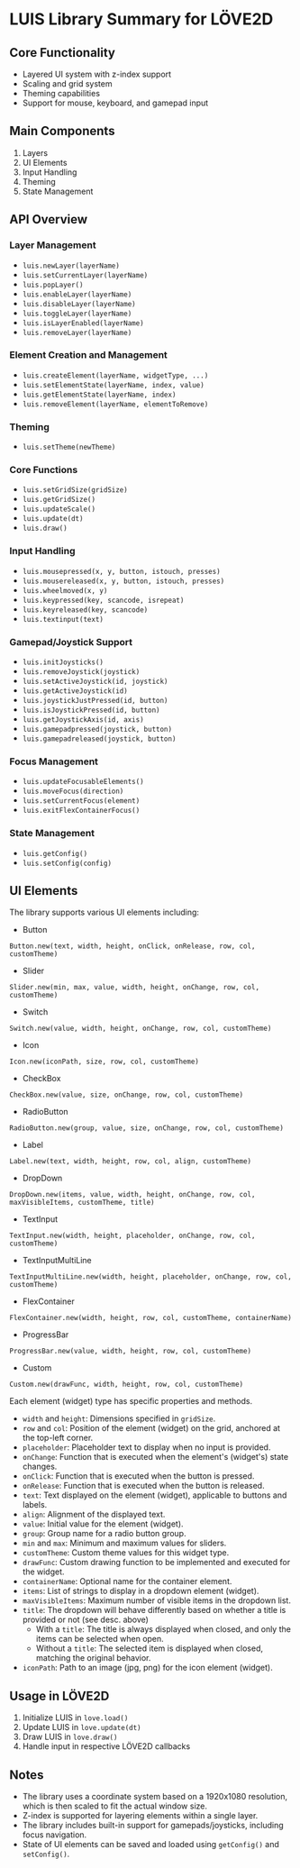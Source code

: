 # LUIS Library Summary for LÖVE2D

## Core Functionality

- Layered UI system with z-index support
- Scaling and grid system
- Theming capabilities
- Support for mouse, keyboard, and gamepad input

## Main Components

1. Layers
2. UI Elements
3. Input Handling
4. Theming
5. State Management

## API Overview

### Layer Management

- `luis.newLayer(layerName)`
- `luis.setCurrentLayer(layerName)`
- `luis.popLayer()`
- `luis.enableLayer(layerName)`
- `luis.disableLayer(layerName)`
- `luis.toggleLayer(layerName)`
- `luis.isLayerEnabled(layerName)`
- `luis.removeLayer(layerName)`

### Element Creation and Management

- `luis.createElement(layerName, widgetType, ...)`
- `luis.setElementState(layerName, index, value)`
- `luis.getElementState(layerName, index)`
- `luis.removeElement(layerName, elementToRemove)`

### Theming

- `luis.setTheme(newTheme)`

### Core Functions

- `luis.setGridSize(gridSize)`
- `luis.getGridSize()`
- `luis.updateScale()`
- `luis.update(dt)`
- `luis.draw()`

### Input Handling

- `luis.mousepressed(x, y, button, istouch, presses)`
- `luis.mousereleased(x, y, button, istouch, presses)`
- `luis.wheelmoved(x, y)`
- `luis.keypressed(key, scancode, isrepeat)`
- `luis.keyreleased(key, scancode)`
- `luis.textinput(text)`

### Gamepad/Joystick Support

- `luis.initJoysticks()`
- `luis.removeJoystick(joystick)`
- `luis.setActiveJoystick(id, joystick)`
- `luis.getActiveJoystick(id)`
- `luis.joystickJustPressed(id, button)`
- `luis.isJoystickPressed(id, button)`
- `luis.getJoystickAxis(id, axis)`
- `luis.gamepadpressed(joystick, button)`
- `luis.gamepadreleased(joystick, button)`

### Focus Management

- `luis.updateFocusableElements()`
- `luis.moveFocus(direction)`
- `luis.setCurrentFocus(element)`
- `luis.exitFlexContainerFocus()`

### State Management

- `luis.getConfig()`
- `luis.setConfig(config)`

## UI Elements

The library supports various UI elements including:

- Button

`Button.new(text, width, height, onClick, onRelease, row, col, customTheme)`

- Slider

`Slider.new(min, max, value, width, height, onChange, row, col, customTheme)`

- Switch

`Switch.new(value, width, height, onChange, row, col, customTheme)`

- Icon

`Icon.new(iconPath, size, row, col, customTheme)`

- CheckBox

`CheckBox.new(value, size, onChange, row, col, customTheme)`

- RadioButton

`RadioButton.new(group, value, size, onChange, row, col, customTheme)`

- Label

`Label.new(text, width, height, row, col, align, customTheme)`

- DropDown

`DropDown.new(items, value, width, height, onChange, row, col, maxVisibleItems, customTheme, title)`

- TextInput

`TextInput.new(width, height, placeholder, onChange, row, col, customTheme)`

- TextInputMultiLine

`TextInputMultiLine.new(width, height, placeholder, onChange, row, col, customTheme)`

- FlexContainer

`FlexContainer.new(width, height, row, col, customTheme, containerName)`

- ProgressBar

`ProgressBar.new(value, width, height, row, col, customTheme)`

- Custom

`Custom.new(drawFunc, width, height, row, col, customTheme)`

Each element (widget) type has specific properties and methods.

- `width` and `height`: Dimensions specified in `gridSize`.
- `row` and `col`: Position of the element (widget) on the grid, anchored at the top-left corner.
- `placeholder`: Placeholder text to display when no input is provided.
- `onChange`: Function that is executed when the element's (widget's) state changes.
- `onClick`: Function that is executed when the button is pressed.
- `onRelease`: Function that is executed when the button is released.
- `text`: Text displayed on the element (widget), applicable to buttons and labels.
- `align`: Alignment of the displayed text.
- `value`: Initial value for the element (widget).
- `group`: Group name for a radio button group.
- `min` and `max`: Minimum and maximum values for sliders.
- `customTheme`: Custom theme values for this widget type.
- `drawFunc`: Custom drawing function to be implemented and executed for the widget.
- `containerName`: Optional name for the container element.
- `items`: List of strings to display in a dropdown element (widget).
- `maxVisibleItems`: Maximum number of visible items in the dropdown list.
- `title`: The dropdown will behave differently based on whether a title is provided or not (see desc. above)
  - With a `title`: The title is always displayed when closed, and only the items can be selected when open.
  - Without a `title`: The selected item is displayed when closed, matching the original behavior.
- `iconPath`: Path to an image (jpg, png) for the icon element (widget).

## Usage in LÖVE2D

1. Initialize LUIS in `love.load()`
2. Update LUIS in `love.update(dt)`
3. Draw LUIS in `love.draw()`
4. Handle input in respective LÖVE2D callbacks

## Notes

- The library uses a coordinate system based on a 1920x1080 resolution, which is then scaled to fit the actual window size.
- Z-index is supported for layering elements within a single layer.
- The library includes built-in support for gamepads/joysticks, including focus navigation.
- State of UI elements can be saved and loaded using `getConfig()` and `setConfig()`.
